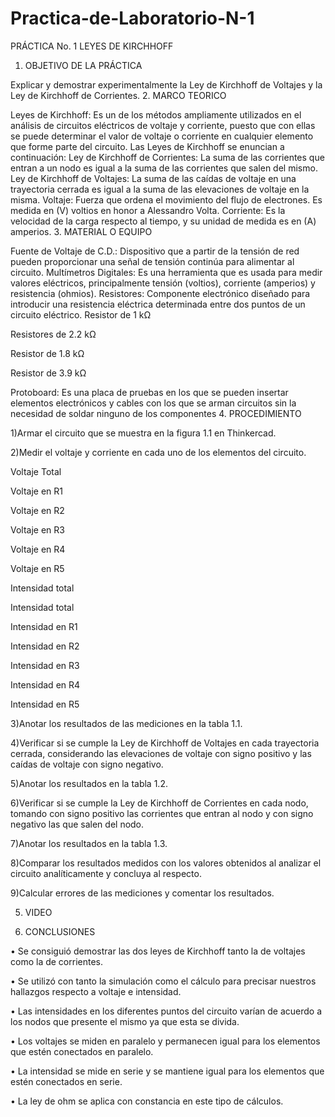 # Practica-de-Laboratorio-N-1
PRÁCTICA No. 1 LEYES DE KIRCHHOFF
1. OBJETIVO DE LA PRÁCTICA

Explicar y demostrar experimentalmente la Ley de Kirchhoff de Voltajes y la Ley de Kirchhoff de Corrientes.
2. MARCO TEORICO

Leyes de Kirchhoff: Es un de los métodos ampliamente utilizados en el análisis de circuitos eléctricos de voltaje y corriente, puesto que con ellas se puede determinar el valor de voltaje o corriente en cualquier elemento que forme parte del circuito. Las Leyes de Kirchhoff se enuncian a continuación:
Ley de Kirchhoff de Corrientes: La suma de las corrientes que entran a un nodo es igual a la suma de las corrientes que salen del mismo.
Ley de Kirchhoff de Voltajes: La suma de las caídas de voltaje en una trayectoria cerrada es igual a la suma de las elevaciones de voltaje en la misma.
Voltaje: Fuerza que ordena el movimiento del flujo de electrones. Es medida en (V) voltios en honor a Alessandro Volta.
Corriente: Es la velocidad de la carga respecto al tiempo, y su unidad de medida es en (A) amperios.
3. MATERIAL O EQUIPO

Fuente de Voltaje de C.D.: Dispositivo que a partir de la tensión de red pueden proporcionar una señal de tensión continúa para alimentar al circuito.
Multímetros Digitales: Es una herramienta que es usada para medir valores eléctricos, principalmente tensión (voltios), corriente (amperios) y resistencia (ohmios).
Resistores: Componente electrónico diseñado para introducir una resistencia eléctrica determinada entre dos puntos de un circuito eléctrico.
Resistor de 1 kΩ

Resistores de 2.2 kΩ

Resistor de 1.8 kΩ

Resistor de 3.9 kΩ

Protoboard: Es una placa de pruebas en los que se pueden insertar elementos electrónicos y cables con los que se arman circuitos sin la necesidad de soldar ninguno de los componentes
4. PROCEDIMIENTO

1)Armar el circuito que se muestra en la figura 1.1 en Thinkercad.

2)Medir el voltaje y corriente en cada uno de los elementos del circuito.

Voltaje Total

Voltaje en R1

Voltaje en R2

Voltaje en R3

Voltaje en R4

Voltaje en R5

Intensidad total

Intensidad total

Intensidad en R1

Intensidad en R2

Intensidad en R3

Intensidad en R4

Intensidad en R5

3)Anotar los resultados de las mediciones en la tabla 1.1.

4)Verificar si se cumple la Ley de Kirchhoff de Voltajes en cada trayectoria cerrada, considerando las elevaciones de voltaje con signo positivo y las caídas de voltaje con signo negativo.

5)Anotar los resultados en la tabla 1.2.

6)Verificar si se cumple la Ley de Kirchhoff de Corrientes en cada nodo, tomando con signo positivo las corrientes que entran al nodo y con signo negativo las que salen del nodo.

7)Anotar los resultados en la tabla 1.3.

8)Comparar los resultados medidos con los valores obtenidos al analizar el circuito analíticamente y concluya al respecto.

9)Calcular errores de las mediciones y comentar los resultados.

5. VIDEO

6. CONCLUSIONES

• Se consiguió demostrar las dos leyes de Kirchhoff tanto la de voltajes como la de corrientes.

• Se utilizó con tanto la simulación como el cálculo para precisar nuestros hallazgos respecto a voltaje e intensidad.

• Las intensidades en los diferentes puntos del circuito varían de acuerdo a los nodos que presente el mismo ya que esta se divida.

• Los voltajes se miden en paralelo y permanecen igual para los elementos que estén conectados en paralelo.

• La intensidad se mide en serie y se mantiene igual para los elementos que estén conectados en serie.

• La ley de ohm se aplica con constancia en este tipo de cálculos.
